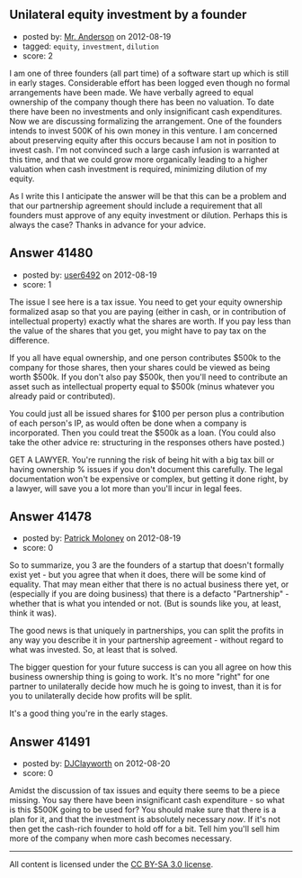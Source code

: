 ## Unilateral equity investment by a founder

- posted by: [Mr. Anderson](https://stackexchange.com/users/-1/19326-mr-anderson) on 2012-08-19
- tagged: `equity`, `investment`, `dilution`
- score: 2

I am one of three founders (all part time) of a software start up which is still in early stages. Considerable effort has been logged even though no formal arrangements have been made. We have verbally agreed to equal ownership of the company though there has been no valuation. To date there have been no investments and only insignificant cash expenditures. Now we are discussing formalizing the arrangement. One of the founders intends to invest 500K of his own money in this venture. I am concerned about preserving equity after this occurs because I am not in position to invest cash. I'm not convinced such a large cash infusion is warranted at this time, and that we could grow more organically leading to a higher valuation when cash investment is required, minimizing dilution of my equity.

As I write this I anticipate the answer will be that this can be a problem and that our partnership agreement should include a requirement that all founders must approve of any equity investment or dilution. Perhaps this is always the case? Thanks in advance for your advice.


## Answer 41480

- posted by: [user6492](https://stackexchange.com/users/-1/6492-user6492) on 2012-08-19
- score: 1

The issue I see here is a tax issue.  You need to get your equity ownership formalized asap so that you are paying (either in cash, or in contribution of intellectual property) exactly what the shares are worth.  If you pay less than the value of the shares that you get, you might have to pay tax on the difference.

If you all have equal ownership, and one person contributes $500k to the company for those shares, then your shares could be viewed as being worth $500k.  If you don't also pay $500k, then you'll need to contribute an asset such as intellectual property equal to $500k (minus whatever you already paid or contributed).

You could just all be issued shares for $100 per person plus a contribution of each person's IP, as would often be done when a company is incorporated.  Then you could treat the $500k as a loan.  (You could also take the other advice re: structuring in the responses others have posted.)

GET A LAWYER.  You're running the risk of being hit with a big tax bill or having ownership % issues if you don't document this carefully.  The legal documentation won't be expensive or complex, but getting it done right, by a lawyer, will save you a lot more than you'll incur in legal fees.


## Answer 41478

- posted by: [Patrick Moloney](https://stackexchange.com/users/-1/10371-patrick-moloney) on 2012-08-19
- score: 0

So to summarize, you 3 are the founders of a startup that doesn't formally exist yet - but you agree that when it does, there will be some kind of equality. That may mean either that there is no actual business there yet, or (especially if you are doing business) that there is a defacto "Partnership" - whether that is what you intended or not. (But is sounds like you, at least, think it was).

The good news is that uniquely in partnerships, you can split the profits in any way you describe it in your partnership agreement - without regard to what was invested. So, at least that is solved.

The bigger question for your future success is can you all agree on how this business ownership thing is going to work. It's no more "right" for one partner to unilaterally decide how much he is going to invest, than it is for you to unilaterally decide how profits will be split.

It's a good thing you're in the early stages.




## Answer 41491

- posted by: [DJClayworth](https://stackexchange.com/users/-1/12762-djclayworth) on 2012-08-20
- score: 0

Amidst the discussion of tax issues and equity there seems to be a piece missing. You say there have been insignificant cash expenditure  - so what is this $500K going to be used for? You should make sure that there is a plan for it, and that the investment is absolutely necessary *now*. If it's not then get the cash-rich founder to hold off for a bit. Tell him you'll sell him more of the company when more cash becomes necessary.



---

All content is licensed under the [CC BY-SA 3.0 license](https://creativecommons.org/licenses/by-sa/3.0/).
